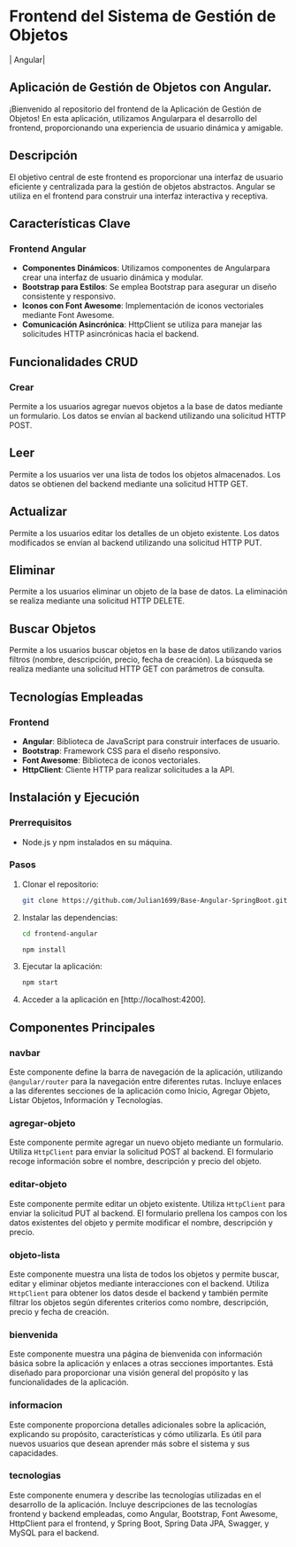 # Frontend del Sistema de Gestión de Objetos 

| Angular|

## Aplicación de Gestión de Objetos con Angular.

¡Bienvenido al repositorio del frontend de la Aplicación de Gestión de Objetos! En esta aplicación, utilizamos Angularpara el desarrollo del frontend, proporcionando una experiencia de usuario dinámica y amigable.

## Descripción

El objetivo central de este frontend es proporcionar una interfaz de usuario eficiente y centralizada para la gestión de objetos abstractos. Angular se utiliza en el frontend para construir una interfaz interactiva y receptiva.

## Características Clave

### Frontend Angular
- **Componentes Dinámicos**: Utilizamos componentes de Angularpara crear una interfaz de usuario dinámica y modular.
- **Bootstrap para Estilos**: Se emplea Bootstrap para asegurar un diseño consistente y responsivo.
- **Iconos con Font Awesome**: Implementación de iconos vectoriales mediante Font Awesome.
- **Comunicación Asincrónica**: HttpClient se utiliza para manejar las solicitudes HTTP asincrónicas hacia el backend.

## Funcionalidades CRUD

### Crear 
Permite a los usuarios agregar nuevos objetos a la base de datos mediante un formulario. Los datos se envían al backend utilizando una solicitud HTTP POST.

## Leer 
Permite a los usuarios ver una lista de todos los objetos almacenados. Los datos se obtienen del backend mediante una solicitud HTTP GET.

## Actualizar
Permite a los usuarios editar los detalles de un objeto existente. Los datos modificados se envían al backend utilizando una solicitud HTTP PUT.

## Eliminar
Permite a los usuarios eliminar un objeto de la base de datos. La eliminación se realiza mediante una solicitud HTTP DELETE.

## Buscar Objetos

Permite a los usuarios buscar objetos en la base de datos utilizando varios filtros (nombre, descripción, precio, fecha de creación). La búsqueda se realiza mediante una solicitud HTTP GET con parámetros de consulta.


## Tecnologías Empleadas

### Frontend
- **Angular**: Biblioteca de JavaScript para construir interfaces de usuario.
- **Bootstrap**: Framework CSS para el diseño responsivo.
- **Font Awesome**: Biblioteca de iconos vectoriales.
- **HttpClient**: Cliente HTTP para realizar solicitudes a la API.

## Instalación y Ejecución

### Prerrequisitos
- Node.js y npm instalados en su máquina.

### Pasos
1. Clonar el repositorio:
    ```bash
    git clone https://github.com/Julian1699/Base-Angular-SpringBoot.git
    ```

2. Instalar las dependencias:
    ```bash
    cd frontend-angular
    
    npm install
    ```

3. Ejecutar la aplicación:
    ```bash
    npm start
    ```

4. Acceder a la aplicación en [http://localhost:4200].


## Componentes Principales

### navbar
Este componente define la barra de navegación de la aplicación, utilizando `@angular/router` para la navegación entre diferentes rutas. Incluye enlaces a las diferentes secciones de la aplicación como Inicio, Agregar Objeto, Listar Objetos, Información y Tecnologías.

### agregar-objeto
Este componente permite agregar un nuevo objeto mediante un formulario. Utiliza `HttpClient` para enviar la solicitud POST al backend. El formulario recoge información sobre el nombre, descripción y precio del objeto.

### editar-objeto
Este componente permite editar un objeto existente. Utiliza `HttpClient` para enviar la solicitud PUT al backend. El formulario prellena los campos con los datos existentes del objeto y permite modificar el nombre, descripción y precio.

### objeto-lista
Este componente muestra una lista de todos los objetos y permite buscar, editar y eliminar objetos mediante interacciones con el backend. Utiliza `HttpClient` para obtener los datos desde el backend y también permite filtrar los objetos según diferentes criterios como nombre, descripción, precio y fecha de creación.

### bienvenida
Este componente muestra una página de bienvenida con información básica sobre la aplicación y enlaces a otras secciones importantes. Está diseñado para proporcionar una visión general del propósito y las funcionalidades de la aplicación.

### informacion
Este componente proporciona detalles adicionales sobre la aplicación, explicando su propósito, características y cómo utilizarla. Es útil para nuevos usuarios que desean aprender más sobre el sistema y sus capacidades.

### tecnologias
Este componente enumera y describe las tecnologías utilizadas en el desarrollo de la aplicación. Incluye descripciones de las tecnologías frontend y backend empleadas, como Angular, Bootstrap, Font Awesome, HttpClient para el frontend, y Spring Boot, Spring Data JPA, Swagger, y MySQL para el backend.
